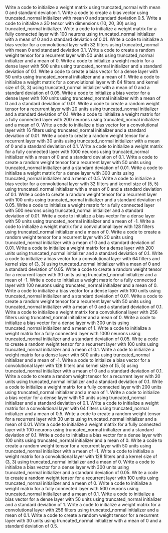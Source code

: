 Write a code to initialize a weight matrix using truncated_normal with mean 0 and standard deviation 1.
Write a code to create a bias vector using truncated_normal initializer with mean 0 and standard deviation 0.5.
Write a code to initialize a 3D tensor with dimensions (10, 20, 30) using truncated_normal initializer.
Write a code to initialize a weight matrix for a fully connected layer with 100 neurons using truncated_normal initializer with a mean of 0 and a standard deviation of 0.01.
Write a code to initialize a bias vector for a convolutional layer with 32 filters using truncated_normal with mean 0 and standard deviation 0.1.
Write a code to create a random weight tensor for a recurrent layer with 50 units using truncated_normal initializer and a mean of 0.
Write a code to initialize a weight matrix for a dense layer with 500 units using truncated_normal initializer and a standard deviation of 0.1.
Write a code to create a bias vector for a dense layer with 50 units using truncated_normal initializer and a mean of 1.
Write a code to initialize a weight matrix for a convolutional layer with 64 filters and kernel size of (3, 3) using truncated_normal initializer with a mean of 0 and a standard deviation of 0.05.
Write a code to initialize a bias vector for a dense layer with 100 units using truncated_normal initializer with a mean of 0 and a standard deviation of 0.01.
Write a code to create a random weight tensor for a recurrent layer with 20 units using truncated_normal initializer and a standard deviation of 0.1.
Write a code to initialize a weight matrix for a fully connected layer with 200 neurons using truncated_normal initializer and a mean of 0.
Write a code to initialize a bias vector for a convolutional layer with 16 filters using truncated_normal initializer and a standard deviation of 0.01.
Write a code to create a random weight tensor for a recurrent layer with 30 units using truncated_normal initializer with a mean of 0 and a standard deviation of 0.1.
Write a code to initialize a weight matrix for a fully connected layer with 1000 neurons using truncated_normal initializer with a mean of 0 and a standard deviation of 0.1.
Write a code to create a random weight tensor for a recurrent layer with 50 units using truncated_normal initializer and a standard deviation of 0.01.
Write a code to initialize a weight matrix for a dense layer with 300 units using truncated_normal initializer and a mean of 0.5.
Write a code to initialize a bias vector for a convolutional layer with 32 filters and kernel size of (5, 5) using truncated_normal initializer with a mean of 0 and a standard deviation of 0.1.
Write a code to create a random weight tensor for a recurrent layer with 100 units using truncated_normal initializer and a standard deviation of 0.05.
Write a code to initialize a weight matrix for a fully connected layer with 500 neurons using truncated_normal initializer and a standard deviation of 0.01.
Write a code to initialize a bias vector for a dense layer with 50 units using truncated_normal initializer and a mean of -1.
Write a code to initialize a weight matrix for a convolutional layer with 128 filters using truncated_normal initializer and a mean of 0.
Write a code to create a random weight tensor for a recurrent layer with 20 units using truncated_normal initializer with a mean of 0 and a standard deviation of 0.01.
Write a code to initialize a weight matrix for a dense layer with 200 units using truncated_normal initializer and a standard deviation of 0.1.
Write a code to initialize a bias vector for a convolutional layer with 64 filters and kernel size of (3, 3) using truncated_normal initializer with a mean of 0 and a standard deviation of 0.05.
Write a code to create a random weight tensor for a recurrent layer with 30 units using truncated_normal initializer and a mean of -1.
Write a code to initialize a weight matrix for a fully connected layer with 100 neurons using truncated_normal initializer and a mean of 0.
Write a code to initialize a bias vector for a dense layer with 100 units using truncated_normal initializer and a standard deviation of 0.01.
Write a code to create a random weight tensor for a recurrent layer with 50 units using truncated_normal initializer with a mean of 0 and a standard deviation of 0.1.
Write a code to initialize a weight matrix for a convolutional layer with 256 filters using truncated_normal initializer and a mean of 0.
Write a code to initialize a bias vector for a dense layer with 300 units using truncated_normal initializer and a mean of 1.
Write a code to initialize a weight matrix for a fully connected layer with 1000 neurons using truncated_normal initializer and a standard deviation of 0.05.
Write a code to create a random weight tensor for a recurrent layer with 100 units using truncated_normal initializer and a mean of 0.1.
Write a code to initialize a weight matrix for a dense layer with 500 units using truncated_normal initializer and a mean of -1.
Write a code to initialize a bias vector for a convolutional layer with 128 filters and kernel size of (5, 5) using truncated_normal initializer with a mean of 0 and a standard deviation of 0.1.
Write a code to create a random weight tensor for a recurrent layer with 20 units using truncated_normal initializer and a standard deviation of 0.1.
Write a code to initialize a weight matrix for a fully connected layer with 200 units using truncated_normal initializer and a mean of 1.
Write a code to initialize a bias vector for a dense layer with 50 units using truncated_normal initializer and a standard deviation of 0.1.
Write a code to initialize a weight matrix for a convolutional layer with 64 filters using truncated_normal initializer and a mean of 0.5.
Write a code to create a random weight tensor for a recurrent layer with 30 units using truncated_normal initializer and a mean of 0.01.
Write a code to initialize a weight matrix for a fully connected layer with 100 neurons using truncated_normal initializer and a standard deviation of 0.1.
Write a code to initialize a bias vector for a dense layer with 100 units using truncated_normal initializer and a mean of 0.
Write a code to create a random weight tensor for a recurrent layer with 50 units using truncated_normal initializer with a mean of -1.
Write a code to initialize a weight matrix for a convolutional layer with 128 filters and a kernel size of (3, 3) using truncated_normal initializer and a mean of 0.
Write a code to initialize a bias vector for a dense layer with 300 units using truncated_normal initializer and a standard deviation of 0.05.
Write a code to create a random weight tensor for a recurrent layer with 100 units using truncated_normal initializer and a mean of 0.
Write a code to initialize a weight matrix for a fully connected layer with 500 neurons using truncated_normal initializer and a mean of 0.1.
Write a code to initialize a bias vector for a dense layer with 50 units using truncated_normal initializer and a standard deviation of 1.
Write a code to initialize a weight matrix for a convolutional layer with 256 filters using truncated_normal initializer and a mean of 0.1.
Write a code to create a random weight tensor for a recurrent layer with 30 units using truncated_normal initializer with a mean of 0 and a standard deviation of 0.5.